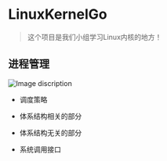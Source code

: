 # LinuxKernelGo

> 这个项目是我们小组学习Linux内核的地方！

## 进程管理

![Image discription](https://github.com/RocketKernel/LinuxKernelGo/blob/master/pic/ps.gif)

- 调度策略

- 体系结构相关的部分

- 体系结构无关的部分

- 系统调用接口
